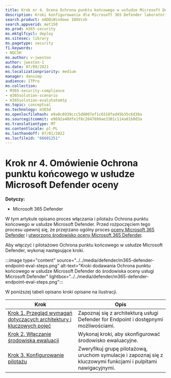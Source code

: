 ```yaml
---
title: Krok nr 4. Ocena Ochrona punktu końcowego w usłudze Microsoft Defender omówienie, w tym przegląd architektury
description: Kroki konfigurowania dla Microsoft 365 Defender laboratorium próbnego lub środowiska pilotażowego. Testowanie i doświadczenie w sposobie projektowania rozwiązania zabezpieczeń w celu ochrony urządzeń, tożsamości, danych i aplikacji w organizacji.
search.product: eADQiWindows 10XVcnh
search.appverid: met150
ms.prod: m365-security
ms.mktglfcycl: deploy
ms.sitesec: library
ms.pagetype: security
f1.keywords:
- NOCSH
ms.author: v-jweston
author: jweston-1
ms.date: 07/09/2021
ms.localizationpriority: medium
manager: dansimp
audience: ITPro
ms.collection:
- M365-security-compliance
- m365solution-scenario
- m365solution-evalutatemtp
ms.topic: conceptual
ms.technology: m365d
ms.openlocfilehash: e9a0c8939ccc5d8007ef1c0318fed45b35c6d36a
ms.sourcegitcommit: e9692a40dfe1f8c2047699ae3301c114a01b0d3a
ms.translationtype: MT
ms.contentlocale: pl-PL
ms.lasthandoff: 07/01/2022
ms.locfileid: "66601251"
---
```

# <a name="step-4-evaluate-microsoft-defender-for-endpoint-overview"></a>Krok nr 4. Omówienie Ochrona punktu końcowego w usłudze Microsoft Defender oceny

**Dotyczy:**

- Microsoft 365 Defender


W tym artykule opisano proces włączania i pilotażu Ochrona punktu końcowego w usłudze Microsoft Defender. Przed rozpoczęciem tego procesu upewnij się, że przejrzano ogólny proces [oceny Microsoft 365 Defender](eval-overview.md) i [utworzono środowisko oceny Microsoft 365 Defender](eval-create-eval-environment.md). 
<br>

Aby włączyć i pilotażowo Ochrona punktu końcowego w usłudze Microsoft Defender, wykonaj następujące kroki.

:::image type="content" source="../../media/defender/m365-defender-endpoint-eval-steps.png" alt-text="Kroki dodawania Ochrona punktu końcowego w usłudze Microsoft Defender do środowiska oceny usługi Microsoft Defender" lightbox="../../media/defender/m365-defender-endpoint-eval-steps.png":::


W poniższej tabeli opisano kroki opisane na ilustracji.

 |Krok   |Opis
|---------|---------|
| [Krok 1. Przegląd wymagań dotyczących architektury i kluczowych pojęć](eval-defender-endpoint-architecture.md)    | Zapoznaj się z architekturą usługi Defender for Endpoint i dostępnymi możliwościami.       |
|[Krok 2. Włączanie środowiska ewaluacji](eval-defender-endpoint-enable-eval.md)     |   Wykonaj kroki, aby skonfigurować środowisko ewaluacyjne.      |
|[Krok 3. Konfigurowanie pilotażu ](eval-defender-endpoint-pilot.md)    |    Zweryfikuj grupę pilotażową, uruchom symulacje i zapoznaj się z kluczowymi funkcjami i pulpitami nawigacyjnymi. |
